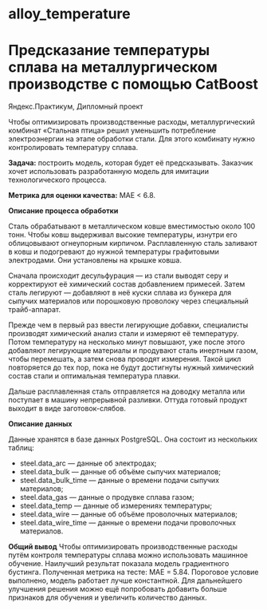 # alloy_temperature
# Предсказание температуры сплава на металлургическом производстве с помощью CatBoost
Яндекс.Практикум, Дипломный проект

Чтобы оптимизировать производственные расходы, металлургический комбинат «Стальная птица» решил уменьшить потребление электроэнергии на этапе обработки стали. Для этого комбинату нужно контролировать температуру сплава.

**Задача:** построить модель, которая будет её предсказывать. Заказчик хочет использовать разработанную модель для имитации технологического процесса.

**Метрика для оценки качества:** MAE < 6.8.

**Описание процесса обработки**

Сталь обрабатывают в металлическом ковше вместимостью около 100 тонн. Чтобы ковш выдерживал высокие температуры, изнутри его облицовывают огнеупорным кирпичом. Расплавленную сталь заливают в ковш и подогревают до нужной температуры графитовыми электродами. Они установлены на крышке ковша.

Сначала происходит десульфурация — из стали выводят серу и корректируют её химический состав добавлением примесей. Затем сталь легируют — добавляют в неё куски сплава из бункера для сыпучих материалов или порошковую проволоку через специальный трайб-аппарат.

Прежде чем в первый раз ввести легирующие добавки, специалисты производят химический анализ стали и измеряют её температуру. Потом температуру на несколько минут повышают, уже после этого добавляют легирующие материалы и продувают сталь инертным газом, чтобы перемешать, а затем снова проводят измерения. Такой цикл повторяется до тех пор, пока не будут достигнуты нужный химический состав стали и оптимальная температура плавки.

Дальше расплавленная сталь отправляется на доводку металла или поступает в машину непрерывной разливки. Оттуда готовый продукт выходит в виде заготовок-слябов.

**Описание данных**

Данные хранятся в базе данных PostgreSQL. Она состоит из нескольких таблиц:

- steel.data_arc — данные об электродах;
- steel.data_bulk — данные об объёме сыпучих материалов;
- steel.data_bulk_time — данные о времени подачи сыпучих материалов;
- steel.data_gas — данные о продувке сплава газом;
- steel.data_temp — данные об измерениях температуры;
- steel.data_wire — данные об объёме проволочных материалов;
- steel.data_wire_time — данные о времени подачи проволочных материалов.

**Общий вывод**
Чтобы оптимизировать производственные расходы путём контроля температуры сплава можно использовать машинное обучение.
Наилучший результат показала модель градиентного бустинга. Полученная метрика на тесте: МАЕ = 5.84. Пороговое условие выполнено, модель работает лучше константной.
Для дальнейшего улучшения решения можно ещё попробовать добавить больше признаков для обучения и увеличить количество данных.
